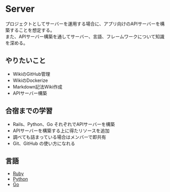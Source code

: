 # Server

プロジェクトとしてサーバーを運用する場合に、アプリ向けのAPIサーバーを構築することを想定する。</br>
また、APIサーバー構築を通してサーバー、言語、フレームワークについて知識を深める。

## やりたいこと

- WikiのGitHub管理
- WikiのDockerize
- Markdown記法Wiki作成
- APIサーバー構築

## 合宿までの学習

- Rails、Python、Go それぞれでAPIサーバーを構築
- APIサーバーを構築する上に得たリソースを追加
- 調べても詰まっている場合はメンバーで即共有
- Git、GitHub の使い方になれる

## 言語

- [Ruby](./Ruby.md)
- [Python](./Python.md)
- [Go](./Go.md)

